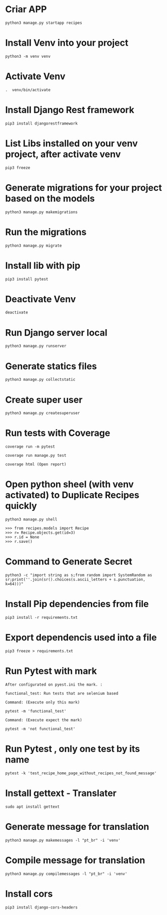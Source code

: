 # Criar APP

    python3 manage.py startapp recipes

# Install Venv into your project

    python3 -m venv venv

# Activate Venv

    .  venv/bin/activate

# Install Django Rest framework 

    pip3 install djangorestframework

# List Libs installed on your venv project, after activate venv

    pip3 freeze

# Generate migrations for your project based on the models

    python3 manage.py makemigrations

# Run the migrations 

    python3 manage.py migrate

# Install lib with pip

    pip3 install pytest

# Deactivate Venv

    deactivate

# Run Django server local

    python3 manage.py runserver

# Generate statics files

    python3 manage.py collectstatic

# Create super user

    python3 manage.py createsuperuser

# Run tests with Coverage

    coverage run -m pytest

    coverage run manage.py test

    coverage html (Open report)

# Open python sheel (with venv activated) to Duplicate Recipes quickly

    python3 manage.py shell

    >>> from recipes.models import Recipe
    >>> r= Recipe.objects.get(id=3)
    >>> r.id = None
    >>> r.save()

# Command to Generate Secret 

    python3 -c "import string as s;from random import SystemRandom as sr;print(''.join(sr().choices(s.ascii_letters + s.punctuation, k=64)))"

# Install Pip dependencies from file 

    pip3 install -r requirements.txt

# Export dependencis used into a file 

    pip3 freeze > requirements.txt 

# Run Pytest with mark 

    After configurated on pyest.ini the mark. : 

    functional_test: Run tests that are selenium based

    Command: (Execute only this mark)

    pytest -m 'functional_test'

    Command: (Execute expect the mark)

    pytest -m 'not functional_test'

# Run Pytest , only one test by its name 

    pytest -k 'test_recipe_home_page_without_recipes_not_found_message'

# Install gettext - Translater

    sudo apt install gettext

# Generate message for translation 

    python3 manage.py makemessages -l "pt_br" -i 'venv'

# Compile message for translation 

    python3 manage.py compilemessages -l "pt_br" -i 'venv'

# Install cors

    pip3 install django-cors-headers
